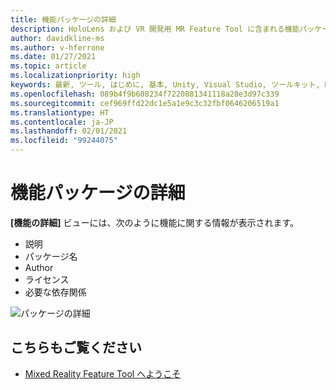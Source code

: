 ```yaml
---
title: 機能パッケージの詳細
description: HoloLens および VR 開発用 MR Feature Tool に含まれる機能パッケージの詳細について説明します。
author: davidkline-ms
ms.author: v-hferrone
ms.date: 01/27/2021
ms.topic: article
ms.localizationpriority: high
keywords: 最新, ツール, はじめに, 基本, Unity, Visual Studio, ツールキット, Mixed Reality ヘッドセット, Windows Mixed Reality ヘッドセット, 仮想現実ヘッドセット, インストール, Windows, HoloLens, エミュレーター, Unreal, OpenXR
ms.openlocfilehash: 089b4f9b608234f7220881341118a28e3d97c339
ms.sourcegitcommit: cef969ffd22dc1e5a1e9c3c32fbf0646206519a1
ms.translationtype: HT
ms.contentlocale: ja-JP
ms.lasthandoff: 02/01/2021
ms.locfileid: "99244075"
---
```

# <a name="feature-package-details"></a>機能パッケージの詳細

**[機能の詳細]** ビューには、次のように機能に関する情報が表示されます。 
* 説明
* パッケージ名
* Author 
* ライセンス
* 必要な依存関係

![パッケージの詳細](images/FeatureToolFeatureDetails.png)

## <a name="see-also"></a>こちらもご覧ください

- [Mixed Reality Feature Tool へようこそ](welcome-to-mr-feature-tool.md)
